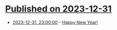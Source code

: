 # [Published on 2023-12-31](index.md)

* [2023-12-31, 23:00:00](https://soylentnews.org/article.pl?sid=23/12/31/122228&from=rss) - [Happy New Year!](https://soylentnews.org/article.pl?sid=23/12/31/122228&from=rss)
